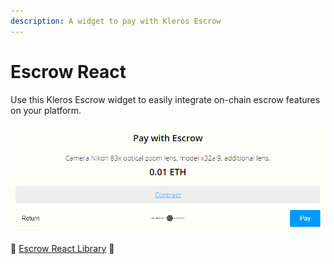 ```yaml
---
description: A widget to pay with Kleros Escrow
---
```


# Escrow React

Use this Kleros Escrow widget to easily integrate on-chain escrow features on your platform.

![](<../../../../.gitbook/assets/image (4) (1).png>)

📁 [Escrow React Library](https://github.com/kleros/escrow-react) 📁
